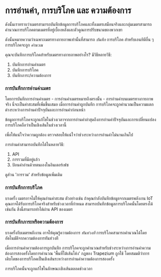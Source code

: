 # การอ่านค่า, การบริโภค และ ความต้องการ

ดังนั้นเราทราบว่าเมตรสามารถบันทึกข้อมูลการบริโภคและทั้งเมตรเสมือนจริงและกลุ่มเมตรสามารถคำนวณการบริโภคตามเมตรที่อยู่เบื้องหลังและตัวคูณการปรับขนาดของพวกเขา

ดังนั้นหมายความว่าเฉพาะเมตรทางกายภาพเท่านั้นที่สามารถ _บันทึก_ การบริโภค สำหรับเอนทิตีอื่น ๆ การบริโภคจะถูก _คำนวณ_

คุณจะบันทึกการบริโภคสำหรับเมตรทางกายภาพอย่างไร? มีวิธีหลายวิธี:

1. บันทึกการอ่านค่าเมตร
2. บันทึกการบริโภค
3. บันทึกภาระ/ความต้องการ

### การบันทึกการอ่านค่าเมตร

โดยการบันทึกการอ่านค่าเมตร - การอ่านค่าเมตรหมายถึงตรงนั้น - การอ่านค่าบนเมตรทางกายภาพจริง นี่จะเป็นค่าสะสมที่เพิ่มขึ้นเสมอ เมื่อการอ่านค่าถูกบันทึก การบริโภคจะถูกคำนวณเป็นความแตกต่างระหว่างการอ่านค่าปัจจุบันและการอ่านค่าก่อนหน้า

ข้อมูลการบริโภคจะถูกแก้ไขในช่วงเวลาจากการอ่านค่าล่าสุดถึงการอ่านค่าปัจจุบันและการเปลี่ยนแปลงการบริโภคถือว่าเป็นเชิงเส้นในช่วงเวลานี้

เพื่อให้แน่ใจว่าความถูกต้อง ตรวจสอบให้แน่ใจว่าช่วงระหว่างการอ่านค่าไม่นานเกินไป

การอ่านค่าสามารถบันทึกได้ในหลายวิธี:

1. API
2. การรวมที่มีอยู่แล้ว
3. ป้อนค่าอ่านด้วยตนเองในอินเตอร์เฟซ

ดูส่วน 'การรวม' สำหรับข้อมูลเพิ่มเติม



### การบันทึกการบริโภค

บางครั้ง เมตรอาจไม่ให้คุณอ่านค่าสะสม ตัวอย่างเช่น ถ้าคุณกำลังบันทึกข้อมูลจากเมตรพลังงาน IoT คุณอาจได้รับการบริโภคจริงสำหรับช่วงเวลาที่กำหนด สามารถบันทึกข้อมูลการบริโภคนั้นโดยตรงได้เช่นกัน สิ่งนี้สามารถทำได้ผ่าน API ของเมตร



### การบันทึกภาระหรือความต้องการ

บางครั้งกับเมตรพลังงาน อาจให้คุณรู้ความต้องการ _ทันท่วงที_ การบริโภคสามารถคำนวณได้โดยอัตโนมัติจากความต้องการทันท่วงที

เมื่อการอ่านค่าความต้องการถูกบันทึก การบริโภคจะถูกคำนวณสำหรับช่วงระหว่างการอ่านค่าความต้องการสองครั้งโดยการคำนวณ 'พื้นที่ใต้เส้นโค้ง' กฎของ Trapezium ถูกใช้ โดยสมมติว่าการเติบโตของการบริโภคเป็นเชิงเส้นระหว่างการอ่านค่าความต้องการสองครั้ง

การบริโภคนั้นจะถูกแก้ไขในลักษณะเชิงเส้นตลอดช่วงเวลา